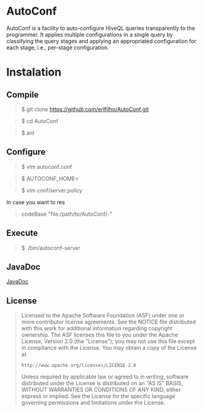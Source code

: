 AutoConf
========

AutoConf is a facility to auto-configure HiveQL queries transparently to the
programmer. It applies multiple configurations in a single query by classifying
the query stages and applying an appropriated configuration for each stage,
i.e., per-stage configuration.

Instalation
===========

Compile
-------

> $ git clone https://github.com/erlfilho/AutoConf.git

> $ cd AutoConf

> $ ant

Configure
---------

> $ vim autoconf.conf

> $ AUTOCONF\_HOME=_<path-to-autoconf>_

> $ vim conf/server.policy

In case you want to res

> codeBase "file:/path/to/AutoConf/-"

Execute
-------

> $ ./bin/autoconf-server

JavaDoc
-------

[JavaDoc](http://www.inf.ufpr.br/erlfilho/autoconf/)

License
-------

> Licensed to the Apache Software Foundation (ASF) under one
> or more contributor license agreements.  See the NOTICE file
> distributed with this work for additional information
> regarding copyright ownership.  The ASF licenses this file
> to you under the Apache License, Version 2.0 (the
> "License"); you may not use this file except in compliance
> with the License.  You may obtain a copy of the License at
>
>     http://www.apache.org/licenses/LICENSE-2.0
>
> Unless required by applicable law or agreed to in writing, software
> distributed under the License is distributed on an "AS IS" BASIS,
> WITHOUT WARRANTIES OR CONDITIONS OF ANY KIND, either express or implied.
> See the License for the specific language governing permissions and
> limitations under the License.
